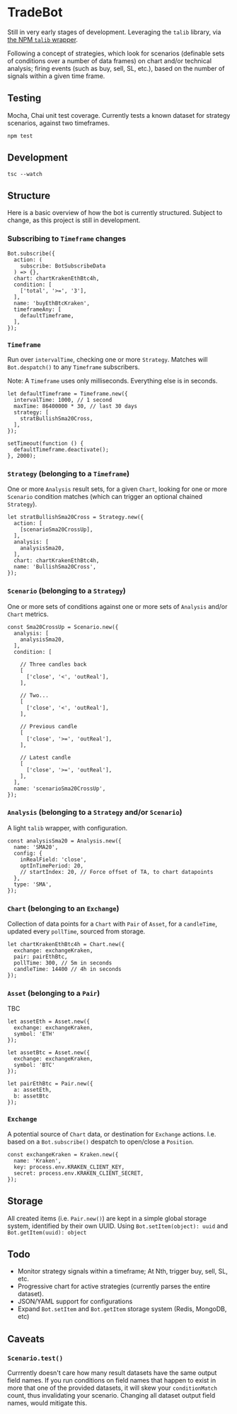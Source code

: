 # TradeBot
Still in very early stages of development. Leveraging the `talib` library, via [the NPM `talib` wrapper](https://www.npmjs.com/package/talib).

Following a concept of strategies, which look for scenarios (definable sets of conditions over a number of data frames) on chart and/or technical analysis; firing events (such as buy, sell, SL, etc.), based on the number of signals within a given time frame.

## Testing
Mocha, Chai unit test coverage. Currently tests a known dataset for strategy scenarios, against two timeframes.
```
npm test
```

## Development
```
tsc --watch
```

## Structure
Here is a basic overview of how the bot is currently structured. Subject to change, as this project is still in development.

### Subscribing to `Timeframe` changes
```
Bot.subscribe({
  action: (
    subscribe: BotSubscribeData
  ) => {},
  chart: chartKrakenEthBtc4h,
  condition: [
    ['total', '>=', '3'],
  ],
  name: 'buyEthBtcKraken',
  timeframeAny: [
    defaultTimeframe,
  ],
});
```

### `Timeframe`
Run over `intervalTime`, checking one or more `Strategy`. Matches will `Bot.despatch()` to any `Timeframe` subscribers.

Note: A `Timeframe` uses only milliseconds. Everything else is in seconds.

```
let defaultTimeframe = Timeframe.new({
  intervalTime: 1000, // 1 second
  maxTime: 86400000 * 30, // last 30 days
  strategy: [
    stratBullishSma20Cross,
  ],
});

setTimeout(function () {
  defaultTimeframe.deactivate();
}, 2000);
```

### `Strategy` (belonging to a `Timeframe`)
One or more `Analysis` result sets, for a given `Chart`, looking for one or more `Scenario` condition matches (which can trigger an optional chained `Strategy`).

```
let stratBullishSma20Cross = Strategy.new({
  action: [
    [scenarioSma20CrossUp],
  ],
  analysis: [
    analysisSma20,
  ],
  chart: chartKrakenEthBtc4h,
  name: 'BullishSma20Cross',
});
```

### `Scenario` (belonging to a `Strategy`)
One or more sets of conditions against one or more sets of `Analysis` and/or `Chart` metrics.

```
const Sma20CrossUp = Scenario.new({
  analysis: [
    analysisSma20,
  ],
  condition: [

    // Three candles back
    [
      ['close', '<', 'outReal'],
    ],

    // Two...
    [
      ['close', '<', 'outReal'],
    ],

    // Previous candle
    [
      ['close', '>=', 'outReal'],
    ],

    // Latest candle
    [
      ['close', '>=', 'outReal'],
    ],
  ],
  name: 'scenarioSma20CrossUp',
});
```

### `Analysis` (belonging to a `Strategy` and/or `Scenario`)
A light `talib` wrapper, with configuration.

```
const analysisSma20 = Analysis.new({
  name: 'SMA20',
  config: {
    inRealField: 'close',
    optInTimePeriod: 20,
    // startIndex: 20, // Force offset of TA, to chart datapoints
  },
  type: 'SMA',
});
```

### `Chart` (belonging to an `Exchange`)
Collection of data points for a `Chart` with `Pair` of `Asset`, for a `candleTime`, updated every `pollTime`, sourced from storage.

```
let chartKrakenEthBtc4h = Chart.new({
  exchange: exchangeKraken,
  pair: pairEthBtc,
  pollTime: 300, // 5m in seconds
  candleTime: 14400 // 4h in seconds
});
```

### `Asset` (belonging to a `Pair`)
TBC

```
let assetEth = Asset.new({
  exchange: exchangeKraken,
  symbol: 'ETH'
});

let assetBtc = Asset.new({
  exchange: exchangeKraken,
  symbol: 'BTC'
});

let pairEthBtc = Pair.new({
  a: assetEth,
  b: assetBtc
});
```

### `Exchange`
A potential source of `Chart` data, or destination for `Exchange` actions. I.e. based on a `Bot.subscribe()` despatch to open/close a `Position`.

```
const exchangeKraken = Kraken.new({
  name: 'Kraken',
  key: process.env.KRAKEN_CLIENT_KEY,
  secret: process.env.KRAKEN_CLIENT_SECRET,
});
```

## Storage
All created items (i.e. `Pair.new()`) are kept in a simple global storage system, identified by their own UUID. Using `Bot.setItem(object): uuid` and `Bot.getItem(uuid): object`

## Todo

- Monitor strategy signals within a timeframe; At Nth, trigger buy, sell, SL, etc.
- Progressive chart for active strategies (currently parses the entire dataset).
- JSON/YAML support for configurations
- Expand `Bot.setItem` and `Bot.getItem` storage system (Redis, MongoDB, etc)

## Caveats

### `Scenario.test()`
Currrently doesn't care how many result datasets have the same output field names. If you run conditions on field names that happen to exist in more that one of the provided datasets, it will skew your `conditionMatch` count, thus invalidating your scenario. Changing all dataset output field names, would mitigate this.